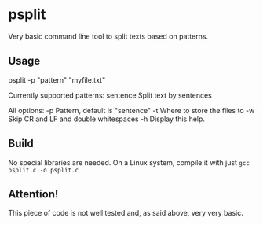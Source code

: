 # psplit
Very basic command line tool to split texts based on patterns.

## Usage
psplit -p "pattern" "myfile.txt"

Currently supported patterns:
sentence    Split text by sentences

All options:
-p          Pattern, default is "sentence"
-t          Where to store the files to
-w          Skip CR and LF and double whitespaces
-h          Display this help.

## Build
No special libraries are needed. On a Linux system, compile it with just
`gcc psplit.c -o psplit.c`

## Attention!
This piece of code is not well tested and, as said above, very very basic.
